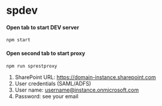 # spdev

#### Open tab to start DEV server
```npm start```
#### Open second tab to start proxy
```npm run sprestproxy```
1. SharePoint URL: https://domain-instance.sharepoint.com
2. User credentials (SAML/ADFS)
3. User name: username@instance.onmicrosoft.com
4. Password: see your email


